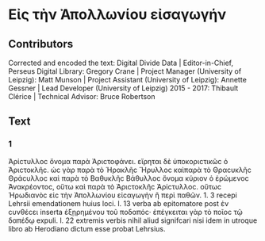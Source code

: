 # Εἰς τὴν Ἀπολλωνίου εἰσαγωγήν  

## Contributors  
Corrected and encoded the text: Digital Divide Data | Editor-in-Chief, Perseus Digital Library: Gregory Crane | Project Manager (University of Leipzig): Matt Munson | Project Assistant (University of Leipzig): Annette Gessner | Lead Developer (University of Leipzig) 2015 - 2017: Thibault Clérice | Technical Advisor: Bruce Robertson  

## Text  
### 1  
Ἀρίϲτυλλοϲ ὄνομα παρὰ Ἀριϲτοφάνει. εἴρηται δὲ ὑποκοριϲτικῶϲ ὁ Ἀριϲτοκλῆϲ. ὡϲ γὰρ παρὰ τὸ Ἡρακλῆϲ Ἥρυλλοϲ καὶπαρὰ τὸ Θραϲυκλῆϲ Θράϲυλλοϲ καὶ παρὰ τὸ Βαθυκλῆϲ Βάθυλλοϲ ὄνομα κύριον ὁ ἐρώμενοϲ Ἀνακρέοντοϲ, οὕτω καὶ παρὰ τὸ Ἀριϲτοκλῆϲ Ἀρίϲτυλλοϲ. οὕτωϲ Ἡρωδιανὸϲ εἰϲ τὴν Ἀπολλωνίου εἰϲαγωγὴν ἢ περὶ παθῶν. 1. 3 recepi Lehrsii emendationem huius loci. l. 13 verba ab epitomatore post ἐν ϲυνθέϲει inserta ἐξῃρημένου τοῦ ποδαπόϲ· ἐπέγκειται γὰρ τὸ ποῖοϲ τῷ δαπέδῳ expuli. l. 22 extremis verbis nihil aliud signifcari nisi idem in utroque libro ab Herodiano dictum esse probat Lehrsius.  
